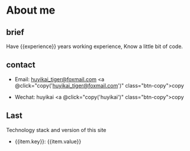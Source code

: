 # About me

## brief
Have {{experience}} years working experience, Know a little bit of code.

## contact

- Email: huyikai_tiger@foxmail.com <a @click="copy('huyikai_tiger@foxmail.com')" class="btn-copy">copy</a>
  
- Wechat: huyikai <a @click="copy('huyikai')" class="btn-copy">copy</a>


## Last

Technology stack and version of this site
<ul>
    <li v-for="(item,index) in devDependencies" :key="index" >
        <div>{{item.key}}: {{item.value}}</div>
    </li>
</ul>
<br>
<VPButton
  tag="a"
  size="medium"
  theme="brand"
  text="back to home"
  href="/"
/>

<script setup>
    import config from '/../package.json'
    import VPButton from 'vitepress/dist/client/theme-default/components/VPButton.vue'
    
    // calc work experience time
    const experience=new Date().getFullYear()-2015

    // get package.json devDependencies
    const devDependencies=[]
    for(let key in config.devDependencies){
        devDependencies.push({
            key:key,
            value:config.devDependencies[key]
        })
    }

    const copy=(text)=>{
      const input = document.createElement('input')
      document.body.appendChild(input)
      input.setAttribute('readonly', 'readonly')
      input.setAttribute('value', text)
      input.select()
      input.setSelectionRange(0, text.length)
      try {
        document.execCommand('copy')
        alert('copyed')
      } catch (err) { }
      document.body.removeChild(input)
    }
</script>

<style scoped>
    .btn-copy{
        cursor: pointer;
        margin-left:15px
    }
</style>